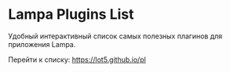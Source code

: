 # Lampa Plugins List
Удобный интерактивный список самых полезных плагинов для приложения Lampa.

Перейти к списку:
https://lot5.github.io/pl
